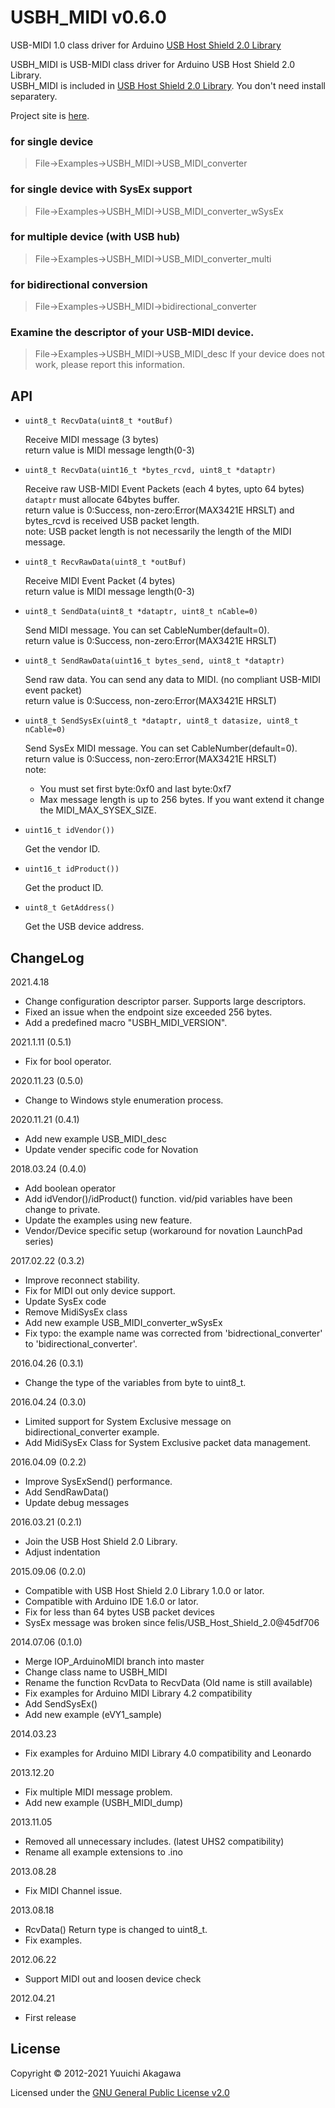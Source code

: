 # USBH_MIDI v0.6.0

USB-MIDI 1.0 class driver for Arduino [USB Host Shield 2.0 Library][UHS2]

USBH_MIDI is USB-MIDI class driver for Arduino USB Host Shield 2.0 Library.  
USBH_MIDI is included in [USB Host Shield 2.0 Library][UHS2]. You don't need install separatery.

Project site is [here][GHP].

### for single device
> File->Examples->USBH_MIDI->USB_MIDI_converter

### for single device with SysEx support
> File->Examples->USBH_MIDI->USB_MIDI_converter_wSysEx

### for multiple device (with USB hub)
> File->Examples->USBH_MIDI->USB_MIDI_converter_multi

### for bidirectional conversion
> File->Examples->USBH_MIDI->bidirectional_converter

### Examine the descriptor of your USB-MIDI device.
> File->Examples->USBH_MIDI->USB_MIDI_desc
If your device does not work, please report this information.

## API

- `uint8_t RecvData(uint8_t *outBuf)`

  Receive MIDI message (3 bytes)  
  return value is MIDI message length(0-3)

- `uint8_t RecvData(uint16_t *bytes_rcvd, uint8_t *dataptr)`

  Receive raw USB-MIDI Event Packets (each 4 bytes, upto 64 bytes)  
  `dataptr` must allocate 64bytes buffer.  
  return value is 0:Success, non-zero:Error(MAX3421E HRSLT) and bytes_rcvd is received USB packet length.  
  note: USB packet length is not necessarily the length of the MIDI message.

- `uint8_t RecvRawData(uint8_t *outBuf)`

  Receive MIDI Event Packet (4 bytes)  
  return value is MIDI message length(0-3)

- `uint8_t SendData(uint8_t *dataptr, uint8_t nCable=0)`

  Send MIDI message. You can set CableNumber(default=0).  
  return value is 0:Success, non-zero:Error(MAX3421E HRSLT)

- `uint8_t SendRawData(uint16_t bytes_send, uint8_t *dataptr)`

  Send raw data. You can send any data to MIDI. (no compliant USB-MIDI event packet)  
  return value is 0:Success, non-zero:Error(MAX3421E HRSLT)

- `uint8_t SendSysEx(uint8_t *dataptr, uint8_t datasize, uint8_t nCable=0)`

  Send SysEx MIDI message. You can set CableNumber(default=0).  
  return value is 0:Success, non-zero:Error(MAX3421E HRSLT)  
  note:
  - You must set first byte:0xf0 and last byte:0xf7
  - Max message length is up to 256 bytes. If you want extend it change the MIDI_MAX_SYSEX_SIZE.

- `uint16_t idVendor())`

  Get the vendor ID.

- `uint16_t idProduct())`

  Get the product ID.

- `uint8_t GetAddress()`

  Get the USB device address.

## ChangeLog
2021.4.18 
* Change configuration descriptor parser. Supports large descriptors.
* Fixed an issue when the endpoint size exceeded 256 bytes.
* Add a predefined macro "USBH_MIDI_VERSION".

2021.1.11 (0.5.1)
* Fix for bool operator.

2020.11.23 (0.5.0)
* Change to Windows style enumeration process.

2020.11.21 (0.4.1)
* Add new example USB_MIDI_desc
* Update vender specific code for Novation

2018.03.24 (0.4.0)
* Add boolean operator
* Add idVendor()/idProduct() function. vid/pid variables have been change to private.
* Update the examples using new feature.
* Vendor/Device specific setup (workaround for novation LaunchPad series)

2017.02.22 (0.3.2)
* Improve reconnect stability.
* Fix for MIDI out only device support. 
* Update SysEx code
* Remove MidiSysEx class
* Add new example USB_MIDI_converter_wSysEx
* Fix typo: the example name was corrected from 'bidrectional_converter' to 'bidirectional_converter'.

2016.04.26 (0.3.1)
* Change the type of the variables from byte to uint8_t.

2016.04.24 (0.3.0)
* Limited support for System Exclusive message on bidirectional_converter example.
* Add MidiSysEx Class for System Exclusive packet data management.

2016.04.09 (0.2.2)
* Improve SysExSend() performance.
* Add SendRawData()
* Update debug messages

2016.03.21 (0.2.1)
* Join the USB Host Shield 2.0 Library.
* Adjust indentation

2015.09.06 (0.2.0)
* Compatible with USB Host Shield 2.0 Library 1.0.0 or lator.
* Compatible with Arduino IDE 1.6.0 or lator.
* Fix for less than 64 bytes USB packet devices
* SysEx message was broken since felis/USB_Host_Shield_2.0@45df706

2014.07.06 (0.1.0)
* Merge IOP_ArduinoMIDI branch into master
* Change class name to USBH_MIDI
* Rename the function RcvData to RecvData (Old name is still available)
* Fix examples for Arduino MIDI Library 4.2 compatibility
* Add SendSysEx()
* Add new example (eVY1_sample)

2014.03.23
* Fix examples for Arduino MIDI Library 4.0 compatibility and Leonardo

2013.12.20
* Fix multiple MIDI message problem.
* Add new example (USBH_MIDI_dump)

2013.11.05
* Removed all unnecessary includes. (latest UHS2 compatibility)
* Rename all example extensions to .ino

2013.08.28
* Fix MIDI Channel issue.

2013.08.18  
* RcvData() Return type is changed to uint8_t.
* Fix examples.

2012.06.22  
* Support MIDI out and loosen device check

2012.04.21  
* First release


## License

Copyright &copy; 2012-2021 Yuuichi Akagawa

Licensed under the [GNU General Public License v2.0][GPL2]

[GPL2]: http://www.gnu.org/licenses/gpl2.html
[wiki]: https://github.com/YuuichiAkagawa/USBH_MIDI/wiki
[UHS2]: https://github.com/felis/USB_Host_Shield_2.0
[GHP]: http://yuuichiakagawa.github.io/USBH_MIDI/
